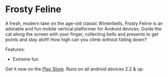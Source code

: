 # Frosty Feline

A fresh, modern take on the age-old classic Winterbells, Frosty Feline is an adorable and fun mobile vertical platformer for Android devices. Guide the cat along the screen with your finger, collecting bells and presents to get points and stay aloft! How high can you climb without falling down?

Features:
- Extreme fun

Get it now on the [Play Store](https://play.google.com/store/apps/details?id=com.michaelcyau.frostyfriends).
Runs on all android devices 2.2 & up.
